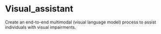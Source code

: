 # Visual_assistant
Create an end-to-end multimodal (visual language model) process to assist individuals with visual impairments.
